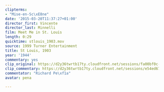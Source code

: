 ```yaml
---
clipterms:
- "Mise-en-Sc\xE8ne"
date: '2015-03-20T11:37:27+01:00'
director_first: Vincente
director_last: Minnelli
film: Meet Me in St. Louis
length: 0:29
quicktime: stlouis_1903.mov
source: 1999 Turner Entertainment
title: St Louis, 1903
year: '1944'
commentary: yes
clip_original: https://d2y36twrtb17ty.cloudfront.net/sessions/fa00bf0c-70df-4345-bce5-a9b30173bdfb/d84ee0f1-9a4c-45ed-a7ec-a9b30173be04-54163ed7-ce06-4396-9955-a9b301746a35.mp4
clip_commentary: https://d2y36twrtb17ty.cloudfront.net/sessions/e54ed678-1a4a-42fd-accd-a9b30173bdc7/bcf039f6-5e61-4d24-8f72-a9b30173bdd1-f5035431-2dac-40c2-81df-a9b301748316.mp4
commentator: "Richard Pe\xf1a"
avatar: pena

---
```

